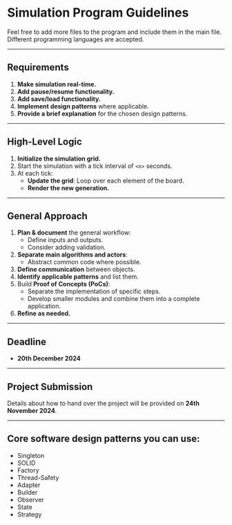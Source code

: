 # Simulation Program Guidelines

Feel free to add more files to the program and include them in the main file.  
Different programming languages are accepted.

---

## Requirements

1. **Make simulation real-time.**
2. **Add pause/resume functionality.**
3. **Add save/load functionality.**
4. **Implement design patterns** where applicable.
5. **Provide a brief explanation** for the chosen design patterns.

---

## High-Level Logic

1. **Initialize the simulation grid.**
2. Start the simulation with a tick interval of `<n>` seconds.
3. At each tick:
    - **Update the grid**: Loop over each element of the board.
    - **Render the new generation.**

---

## General Approach

1. **Plan & document** the general workflow:
    - Define inputs and outputs.
    - Consider adding validation.
2. **Separate main algorithms and actors**:
    - Abstract common code where possible.
3. **Define communication** between objects.
4. **Identify applicable patterns** and list them.
5. Build **Proof of Concepts (PoCs)**:
    - Separate the implementation of specific steps.
    - Develop smaller modules and combine them into a complete application.
6. **Refine as needed.**

---

## Deadline

- **20th December 2024**

---

## Project Submission

Details about how to hand over the project will be provided on **24th November 2024**.

---

## Core software design patterns you can use:

- Singleton
- SOLID
- Factory
- Thread-Safety
- Adapter
- Builder
- Observer
- State
- Strategy
